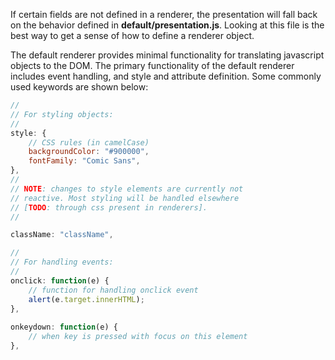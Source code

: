 If certain fields are not defined in a renderer, the presentation will fall back on the behavior defined in **default/presentation.js**. Looking at this file is the best way to get a sense of how to define a renderer object. 

The default renderer provides minimal functionality for translating javascript objects to the DOM. The primary functionality of the default renderer includes event handling, and style and attribute definition. Some commonly used keywords are shown below:

```javascript
//
// For styling objects:
//
style: {
    // CSS rules (in camelCase)
    backgroundColor: "#900000",
    fontFamily: "Comic Sans",
},
//
// NOTE: changes to style elements are currently not 
// reactive. Most styling will be handled elsewhere
// [TODO: through css present in renderers].
//

className: "className",

//
// For handling events:
//
onclick: function(e) {
    // function for handling onclick event
    alert(e.target.innerHTML);
},
 
onkeydown: function(e) {
    // when key is pressed with focus on this element   
},

```

